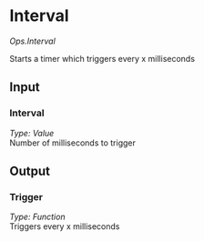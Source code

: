 # Interval

*Ops.Interval*

Starts a timer which triggers every x milliseconds

## Input

### Interval

*Type: Value*  
Number of milliseconds to trigger

## Output

### Trigger

*Type: Function*  
Triggers every x milliseconds

